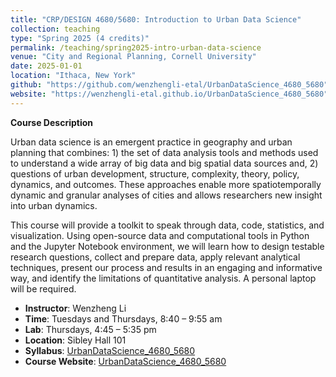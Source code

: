 ```yaml
---
title: "CRP/DESIGN 4680/5680: Introduction to Urban Data Science"
collection: teaching
type: "Spring 2025 (4 credits)"
permalink: /teaching/spring2025-intro-urban-data-science
venue: "City and Regional Planning, Cornell University"
date: 2025-01-01
location: "Ithaca, New York"
github: "https://github.com/wenzhengli-etal/UrbanDataScience_4680_5680"
website: "https://wenzhengli-etal.github.io/UrbanDataScience_4680_5680"
---
```


**Course Description**

Urban data science is an emergent practice in geography and urban planning that combines: 1) the set of data analysis tools and methods used to understand a wide array of big data and big spatial data sources and, 2) questions of urban development, structure, complexity, theory, policy, dynamics, and outcomes. These approaches enable more spatiotemporally dynamic and granular analyses of cities and allows researchers new insight into urban dynamics.

This course will provide a toolkit to speak through data, code, statistics, and visualization. Using open-source data and computational tools in Python and the Jupyter Notebook environment, we will learn how to design testable research questions, collect and prepare data, apply relevant analytical techniques, present our process and results in an engaging and informative way, and identify the limitations of quantitative analysis. A personal laptop will be required.

- **Instructor**: Wenzheng Li
- **Time**: Tuesdays and Thursdays, 8:40 – 9:55 am
- **Lab**: Thursdays, 4:45 – 5:35 pm
- **Location**: Sibley Hall 101
- **Syllabus**: [UrbanDataScience_4680_5680](https://github.com/wenzhengli-etal/UrbanDataScience_4680_5680)
- **Course Website**: [UrbanDataScience_4680_5680](https://github.com/wenzhengli-etal/UrbanDataScience_4680_5680)
